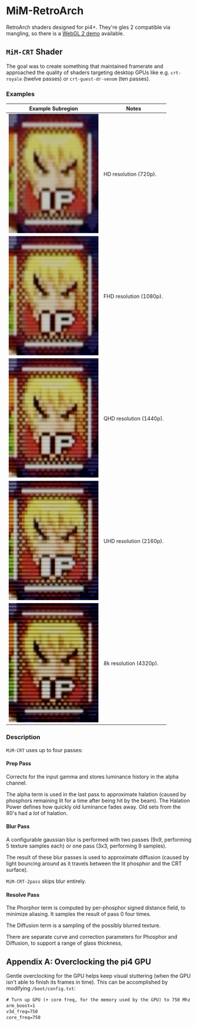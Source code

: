 # MiM-RetroArch

RetroArch shaders designed for pi4+.  They're gles 2 compatible via mangling, so there is a [WebGL 2 demo](https://adrianmarkperez.github.io/MiM-RetroArch/crt-demo.html) available.

## `MiM-CRT` Shader

The goal was to create something that maintained framerate and approached the quality of shaders targeting desktop GPUs like e.g. `crt-royale` (twelve passes) or `crt-guest-dr-venom` (ten passes).

### Examples

| Example Subregion | Notes |
| --- | --- |
| <img src="images/Example-HD.png" data-canonical-src="images/Example-HD.png" width="244" height="324" /> | HD resolution (720p). |
| <img src="images/Example-FHD.png" data-canonical-src="images/Example-FHD.png" width="244" height="324" /> | FHD resolution (1080p). |
| <img src="images/Example-QHD.png" data-canonical-src="images/Example-QHD.png" width="244" height="324" /> | QHD resolution (1440p). |
| <img src="images/Example-UHD.png" data-canonical-src="images/Example-UHD.png" width="244" height="324" /> | UHD resolution (2160p). |
| <img src="images/Example-8k.png" data-canonical-src="images/Example-8k.png" width="244" height="324" /> | 8k resolution (4320p). |

### Description

`MiM-CRT` uses up to four passes:

#### Prep Pass

Corrects for the input gamma and stores luminance history in the alpha channel.  

The alpha term is used in the last pass to approximate halation (caused by phosphors remaining lit for a time after being hit by the beam).  The Halation Power defines how quickly old luminance fades away.  Old sets from the 80's had a _lot_ of halation.

#### Blur Pass

A configurable gaussian blur is performed with two passes (9x9, performing 5 texture samples each) or one pass (3x3, performing 9 samples).  

The result of these blur passes is used to approximate diffusion (caused by light bouncing around as it travels between the lit phosphor and the CRT surface).

`MiM-CRT-2pass` skips blur entirely. 

#### Resolve Pass

The Phorphor term is computed by per-phosphor signed distance field, to minimize aliasing. It samples the result of pass 0 four times.

The Diffusion term is a sampling of the possibly blurred texture.

There are separate curve and correction parameters for Phosphor and Diffusion, to support a range of glass thickness,

## Appendix A: Overclocking the pi4 GPU

Gentle overclocking for the GPU helps keep visual stuttering (when the GPU isn't able to finish its frames in time).  This can be accomplished by modifying `/boot/config.txt`:

```
# Turn up GPU (+ core freq, for the memory used by the GPU) to 750 Mhz
arm_boost=1
v3d_freq=750
core_freq=750
```
